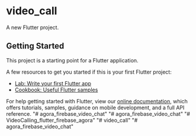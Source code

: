 # video_call

A new Flutter project.

## Getting Started

This project is a starting point for a Flutter application.

A few resources to get you started if this is your first Flutter project:

- [Lab: Write your first Flutter app](https://flutter.dev/docs/get-started/codelab)
- [Cookbook: Useful Flutter samples](https://flutter.dev/docs/cookbook)

For help getting started with Flutter, view our
[online documentation](https://flutter.dev/docs), which offers tutorials,
samples, guidance on mobile development, and a full API reference.
"# agora_firebase_video_chat" 
"# agora_firebase_video_chat" 
"# VideoCalling_flutter_firebase_agora" 
"# video_call" 
"# agora_firebase_video_chat" 
